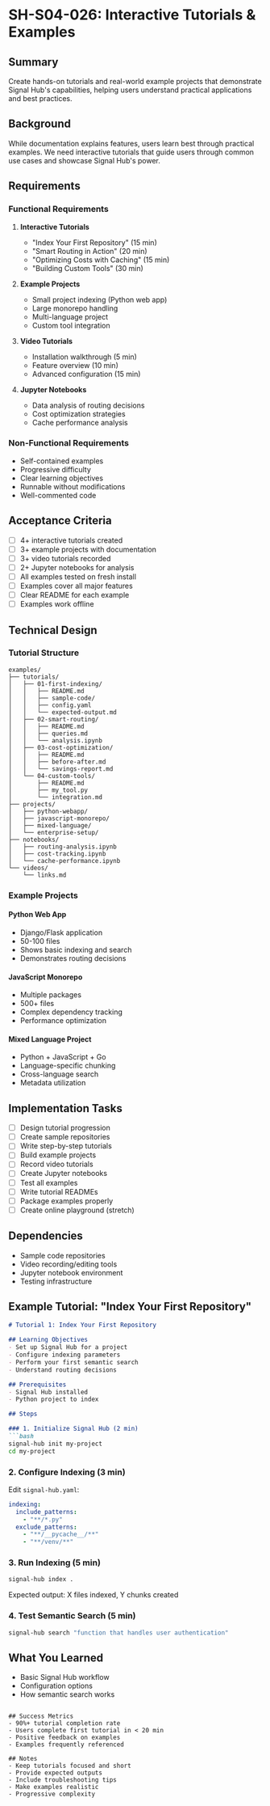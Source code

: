 # SH-S04-026: Interactive Tutorials & Examples

## Summary
Create hands-on tutorials and real-world example projects that demonstrate Signal Hub's capabilities, helping users understand practical applications and best practices.

## Background
While documentation explains features, users learn best through practical examples. We need interactive tutorials that guide users through common use cases and showcase Signal Hub's power.

## Requirements

### Functional Requirements
1. **Interactive Tutorials**
   - "Index Your First Repository" (15 min)
   - "Smart Routing in Action" (20 min)
   - "Optimizing Costs with Caching" (15 min)
   - "Building Custom Tools" (30 min)

2. **Example Projects**
   - Small project indexing (Python web app)
   - Large monorepo handling
   - Multi-language project
   - Custom tool integration

3. **Video Tutorials**
   - Installation walkthrough (5 min)
   - Feature overview (10 min)
   - Advanced configuration (15 min)

4. **Jupyter Notebooks**
   - Data analysis of routing decisions
   - Cost optimization strategies
   - Cache performance analysis

### Non-Functional Requirements
- Self-contained examples
- Progressive difficulty
- Clear learning objectives
- Runnable without modifications
- Well-commented code

## Acceptance Criteria
- [ ] 4+ interactive tutorials created
- [ ] 3+ example projects with documentation
- [ ] 3+ video tutorials recorded
- [ ] 2+ Jupyter notebooks for analysis
- [ ] All examples tested on fresh install
- [ ] Examples cover all major features
- [ ] Clear README for each example
- [ ] Examples work offline

## Technical Design

### Tutorial Structure
```
examples/
├── tutorials/
│   ├── 01-first-indexing/
│   │   ├── README.md
│   │   ├── sample-code/
│   │   ├── config.yaml
│   │   └── expected-output.md
│   ├── 02-smart-routing/
│   │   ├── README.md
│   │   ├── queries.md
│   │   └── analysis.ipynb
│   ├── 03-cost-optimization/
│   │   ├── README.md
│   │   ├── before-after.md
│   │   └── savings-report.md
│   └── 04-custom-tools/
│       ├── README.md
│       ├── my_tool.py
│       └── integration.md
├── projects/
│   ├── python-webapp/
│   ├── javascript-monorepo/
│   ├── mixed-language/
│   └── enterprise-setup/
├── notebooks/
│   ├── routing-analysis.ipynb
│   ├── cost-tracking.ipynb
│   └── cache-performance.ipynb
└── videos/
    └── links.md
```

### Example Projects

#### Python Web App
- Django/Flask application
- 50-100 files
- Shows basic indexing and search
- Demonstrates routing decisions

#### JavaScript Monorepo
- Multiple packages
- 500+ files
- Complex dependency tracking
- Performance optimization

#### Mixed Language Project
- Python + JavaScript + Go
- Language-specific chunking
- Cross-language search
- Metadata utilization

## Implementation Tasks
- [ ] Design tutorial progression
- [ ] Create sample repositories
- [ ] Write step-by-step tutorials
- [ ] Build example projects
- [ ] Record video tutorials
- [ ] Create Jupyter notebooks
- [ ] Test all examples
- [ ] Write tutorial READMEs
- [ ] Package examples properly
- [ ] Create online playground (stretch)

## Dependencies
- Sample code repositories
- Video recording/editing tools
- Jupyter notebook environment
- Testing infrastructure

## Example Tutorial: "Index Your First Repository"

```markdown
# Tutorial 1: Index Your First Repository

## Learning Objectives
- Set up Signal Hub for a project
- Configure indexing parameters
- Perform your first semantic search
- Understand routing decisions

## Prerequisites
- Signal Hub installed
- Python project to index

## Steps

### 1. Initialize Signal Hub (2 min)
```bash
signal-hub init my-project
cd my-project
```

### 2. Configure Indexing (3 min)
Edit `signal-hub.yaml`:
```yaml
indexing:
  include_patterns:
    - "**/*.py"
  exclude_patterns:
    - "**/__pycache__/**"
    - "**/venv/**"
```

### 3. Run Indexing (5 min)
```bash
signal-hub index .
```
Expected output: X files indexed, Y chunks created

### 4. Test Semantic Search (5 min)
```bash
signal-hub search "function that handles user authentication"
```

## What You Learned
- Basic Signal Hub workflow
- Configuration options
- How semantic search works
```

## Success Metrics
- 90%+ tutorial completion rate
- Users complete first tutorial in < 20 min
- Positive feedback on examples
- Examples frequently referenced

## Notes
- Keep tutorials focused and short
- Provide expected outputs
- Include troubleshooting tips
- Make examples realistic
- Progressive complexity